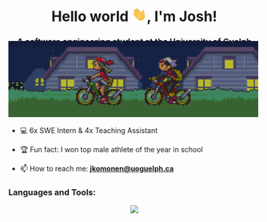 <h1 align="center">Hello world <img src="img/hi.gif" width="30px" alt="waving emoji">, I'm Josh!</h1>
<h3 align="center">A software engineering student at the University of Guelph</h3>
<img align="right" alt="Coding" width="400" src="https://firebasestorage.googleapis.com/v0/b/flexi-coding.appspot.com/o/dempgi7-520f8d5f-63d4-4453-8822-dbc149ae27f8.gif?alt=media&token=91c0c7b2-93c3-4029-b011-1a8703c5730d">


<!-- <p align="left"> <img src="https://komarev.com/ghpvc/?username=joshuakomonen&label=Profile%20views&color=0e75b6&style=flat" alt="joshuakomonen" /> </p> -->
<p align="left">
<picture>
    <img src="img/pokemon.gif" alt="Pokemon" style="margin-top: -45px;">
</picture>
</p>


- 💻 6x SWE Intern & 4x Teaching Assistant

- 🏆 Fun fact: I won top male athlete of the year in school

- 📫 How to reach me: **jkomonen@uoguelph.ca**


<h3 align="left">Languages and Tools:</h3>
<p align="center">
  <a href="https://skillicons.dev">
    <img src="https://skillicons.dev/icons?i=github,git,docker,aws,azure,gcp,kubernetes,javascript,html,css,react,nodejs,java,dotnet,python,tensorflow,postgres,mongodb,firebase,flutter,angular,ts,bootstrap,terraform,postman,c,cpp,cs,linux,mysql" />
  </a>
</p>

